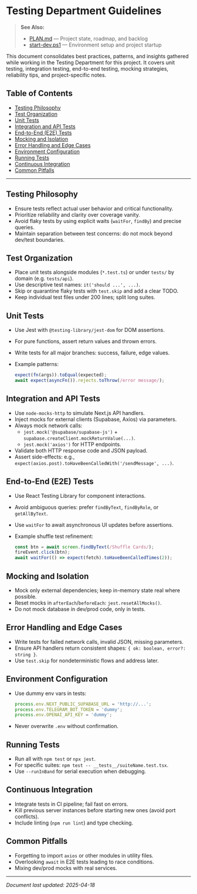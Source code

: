# Testing Department Guidelines

> **See Also:**
> - [PLAN.md](./PLAN.md) — Project state, roadmap, and backlog
> - [start-dev.ps1](./start-dev.ps1) — Environment setup and project startup

This document consolidates best practices, patterns, and insights gathered while working in the Testing Department for this project. It covers unit testing, integration testing, end-to-end testing, mocking strategies, reliability tips, and project-specific notes.

## Table of Contents

- [Testing Philosophy](#testing-philosophy)
- [Test Organization](#test-organization)
- [Unit Tests](#unit-tests)
- [Integration and API Tests](#integration-and-api-tests)
- [End-to-End (E2E) Tests](#end-to-end-e2e-tests)
- [Mocking and Isolation](#mocking-and-isolation)
- [Error Handling and Edge Cases](#error-handling-and-edge-cases)
- [Environment Configuration](#environment-configuration)
- [Running Tests](#running-tests)
- [Continuous Integration](#continuous-integration)
- [Common Pitfalls](#common-pitfalls)

---

## Testing Philosophy

- Ensure tests reflect actual user behavior and critical functionality.
- Prioritize reliability and clarity over coverage vanity.
- Avoid flaky tests by using explicit waits (`waitFor`, `findBy`) and precise queries.
- Maintain separation between test concerns: do not mock beyond dev/test boundaries.

## Test Organization

- Place unit tests alongside modules (`*.test.ts`) or under `tests/` by domain (e.g. `tests/api`).
- Use descriptive test names: `it('should ...', ...)`.
- Skip or quarantine flaky tests with `test.skip` and add a clear TODO.
- Keep individual test files under 200 lines; split long suites.

## Unit Tests

- Use Jest with `@testing-library/jest-dom` for DOM assertions.
- For pure functions, assert return values and thrown errors.
- Write tests for all major branches: success, failure, edge values.

- Example patterns:

  ```ts
  expect(fn(args)).toEqual(expected);
  await expect(asyncFn()).rejects.toThrow(/error message/);
  ```


## Integration and API Tests

- Use `node-mocks-http` to simulate Next.js API handlers.
- Inject mocks for external clients (Supabase, Axios) via parameters.
- Always mock network calls:
  - `jest.mock('@supabase/supabase-js')` + `supabase.createClient.mockReturnValue(...)`.
  - `jest.mock('axios')` for HTTP endpoints.
- Validate both HTTP response code and JSON payload.
- Assert side-effects: e.g., `expect(axios.post).toHaveBeenCalledWith('/sendMessage', ...)`.

## End-to-End (E2E) Tests

- Use React Testing Library for component interactions.
- Avoid ambiguous queries: prefer `findByText`, `findByRole`, or `getAllByText`.
- Use `waitFor` to await asynchronous UI updates before assertions.

- Example shuffle test refinement:

  ```ts
  const btn = await screen.findByText(/Shuffle Cards/);
  fireEvent.click(btn);
  await waitFor(() => expect(fetch).toHaveBeenCalledTimes(2));
  ```


## Mocking and Isolation

- Mock only external dependencies; keep in-memory state real where possible.
- Reset mocks in `afterEach`/`beforeEach`: `jest.resetAllMocks()`.
- Do not mock database in dev/prod code, only in tests.

## Error Handling and Edge Cases

- Write tests for failed network calls, invalid JSON, missing parameters.
- Ensure API handlers return consistent shapes: `{ ok: boolean, error?: string }`.
- Use `test.skip` for nondeterministic flows and address later.

## Environment Configuration

- Use dummy env vars in tests:

  ```js
  process.env.NEXT_PUBLIC_SUPABASE_URL = 'http://...';
  process.env.TELEGRAM_BOT_TOKEN = 'dummy';
  process.env.OPENAI_API_KEY = 'dummy';
  ```

- Never overwrite `.env` without confirmation.

## Running Tests

- Run all with `npm test` or `npx jest`.
- For specific suites: `npm test -- __tests__/suiteName.test.tsx`.
- Use `--runInBand` for serial execution when debugging.

## Continuous Integration

- Integrate tests in CI pipeline; fail fast on errors.
- Kill previous server instances before starting new ones (avoid port conflicts).
- Include linting (`npm run lint`) and type checking.

## Common Pitfalls

- Forgetting to import `axios` or other modules in utility files.
- Overlooking `await` in E2E tests leading to race conditions.
- Mixing dev/prod mocks with real services.

---

*Document last updated: 2025-04-18*
